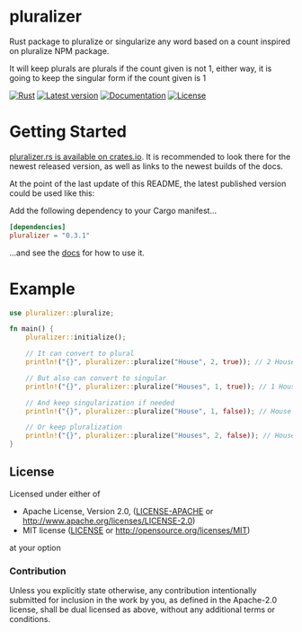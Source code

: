 # pluralizer

Rust package to pluralize or singularize any word based on a count inspired on pluralize NPM package.

It will keep plurals are plurals if the count given is not 1, either way, it is going to keep the  singular form if the count given is 1

[![Rust](https://github.com/KennethGomez/pluralizer/actions/workflows/rust.yml/badge.svg)](https://github.com/KennethGomez/pluralizer/actions/workflows/rust.yml)
[![Latest version](https://img.shields.io/crates/v/pluralizer.svg)](https://crates.io/crates/pluralizer)
[![Documentation](https://docs.rs/pluralizer/badge.svg)](https://docs.rs/pluralizer)
[![License](https://img.shields.io/crates/l/pluralizer.svg)](https://github.com/KennethGomez/pluralizer#license)

# Getting Started

[pluralizer.rs is available on crates.io](https://crates.io/crates/pluralizer).
It is recommended to look there for the newest released version, as well as links to the newest builds of the docs.

At the point of the last update of this README, the latest published version could be used like this:

Add the following dependency to your Cargo manifest...

```toml
[dependencies]
pluralizer = "0.3.1"
```

...and see the [docs](https://docs.rs/pluralizer) for how to use it.

# Example

```rust
use pluralizer::pluralize;

fn main() {
    pluralizer::initialize();

    // It can convert to plural
    println!("{}", pluralizer::pluralize("House", 2, true)); // 2 Houses

    // But also can convert to singular
    println!("{}", pluralizer::pluralize("Houses", 1, true)); // 1 House

    // And keep singularization if needed
    println!("{}", pluralizer::pluralize("House", 1, false)); // House

    // Or keep pluralization
    println!("{}", pluralizer::pluralize("Houses", 2, false)); // Houses
}
```

## License

Licensed under either of

* Apache License, Version 2.0, ([LICENSE-APACHE](LICENSE-APACHE) or http://www.apache.org/licenses/LICENSE-2.0)
* MIT license ([LICENSE](LICENSE) or http://opensource.org/licenses/MIT)

at your option

### Contribution

Unless you explicitly state otherwise, any contribution intentionally submitted
for inclusion in the work by you, as defined in the Apache-2.0 license, shall be dual licensed as above, without any
additional terms or conditions.